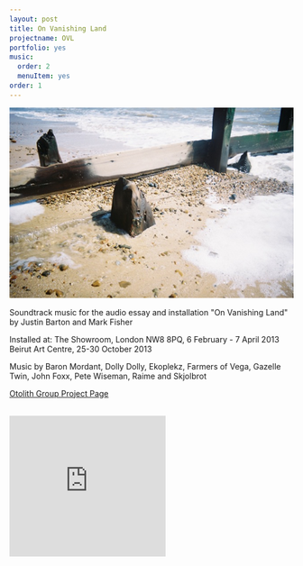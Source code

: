 ```yaml
---
layout: post
title: On Vanishing Land
projectname: OVL
portfolio: yes
music: 
  order: 2
  menuItem: yes
order: 1
---
```



![Photo by Mark Fisher](./ovl.jpg)

Soundtrack music for the audio essay and installation "On Vanishing Land" by Justin Barton and Mark Fisher

Installed at:
The Showroom, London NW8 8PQ, 6 February - 7 April 2013 
Beirut Art Centre, 25-30 October 2013

Music by Baron Mordant, Dolly Dolly, Ekoplekz, Farmers of Vega, Gazelle Twin, John Foxx, Pete Wiseman, Raime and Skjolbrot

[Otolith Group Project Page](http://otolithgroup.org/index.php?m=project&id=148)
<br/>
<br/>

<iframe width="55%" height="250" scrolling="no" frameborder="no" src="https://w.soundcloud.com/player/?url=https%3A//api.soundcloud.com/playlists/59865025&auto_play=false&hide_related=false&show_comments=true&show_user=true&show_reposts=false&visual=true"></iframe>